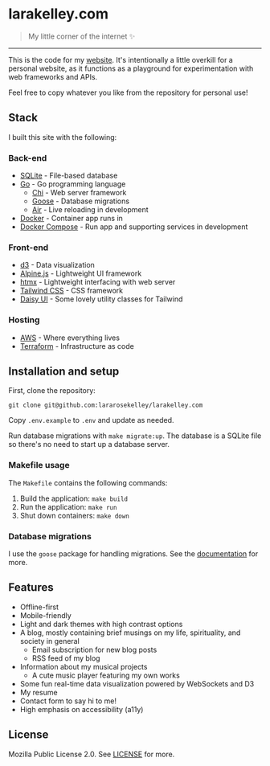 # larakelley.com

> My little corner of the internet :sparkles:

---

This is the code for my [website](https://larakelley.com). It's
intentionally a little overkill for a personal website, as it functions as
a playground for experimentation with web frameworks and APIs.

Feel free to copy whatever you like from the repository for personal use!

## Stack

I built this site with the following:

### Back-end

- [SQLite](https://www.sqlite.org) - File-based database
- [Go](https://go.dev) - Go programming language
  - [Chi](https://go-chi.io) - Web server framework
  - [Goose](https://pressly.github.io/goose) - Database migrations
  - [Air](https://github.com/air-verse/air) - Live reloading in development
- [Docker](https://daisyui.com) - Container app runs in
- [Docker Compose](https://docs.docker.com/compose) - Run app and supporting services in development

### Front-end

- [d3](https://d3js.org) - Data visualization
- [Alpine.js](https://alpinejs.dev) - Lightweight UI framework
- [htmx](https://htmx.org/docs) - Lightweight interfacing with web server
- [Tailwind CSS](https://tailwindcss.com) - CSS framework
- [Daisy UI](https://daisyui.com) - Some lovely utility classes for Tailwind

### Hosting

- [AWS](https://aws.amazon.com) - Where everything lives
- [Terraform](https://www.terraform.io) - Infrastructure as code

## Installation and setup

First, clone the repository:

``` shell
git clone git@github.com:lararosekelley/larakelley.com
```

Copy `.env.example` to `.env` and update as needed.

Run database migrations with `make migrate:up`. The database is a SQLite file
so there's no need to start up a database server.

### Makefile usage

The `Makefile` contains the following commands:

1. Build the application: `make build`
2. Run the application: `make run`
3. Shut down containers: `make down`

### Database migrations

I use the `goose` package for handling migrations. See the [documentation](https://github.com/pressly/goose) for more.

## Features

- Offline-first
- Mobile-friendly
- Light and dark themes with high contrast options
- A blog, mostly containing brief musings on my life, spirituality, and society in general
  - Email subscription for new blog posts
  - RSS feed of my blog
- Information about my musical projects
  - A cute music player featuring my own works
- Some fun real-time data visualization powered by WebSockets and D3
- My resume
- Contact form to say hi to me!
- High emphasis on accessibility (a11y)

## License

Mozilla Public License 2.0. See [LICENSE](./LICENSE) for more.
